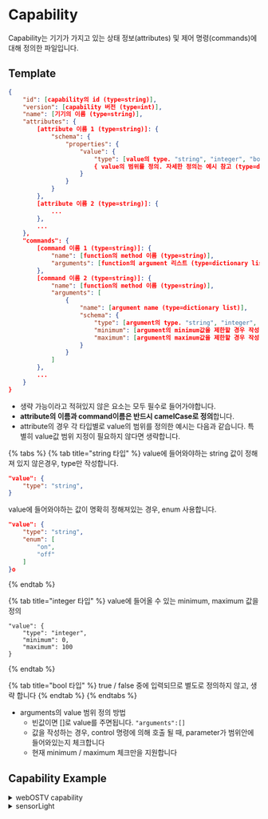 # Capability

Capability는 기기가 가지고 있는 상태 정보(attributes) 및 제어 명령(commands)에 대해 정의한 파일입니다.

## Template

```json
{
    "id": [capability의 id (type=string)],
    "version": [capability 버전 (type=int)],
    "name": [기기의 이름 (type=string)],
    "attributes": {
        [attribute 이름 1 (type=string)]: {
            "schema": {
                "properties": {
                    "value": {
                        "type": [value의 type. "string", "integer", "boolean"가능 (type=string)],
                        { value의 범위를 정의. 자세한 정의는 예시 참고 (type=dictionary)}
                    }
                }
            }
        },
        [attribute 이름 2 (type=string)]: {
            ...
        },
        ...
    },
    "commands": {
        [command 이름 1 (type=string)]: {
            "name": [function의 method 이름 (type=string)],
            "arguments": [function의 argument 리스트 (type=dictionary list)]
        },
        [command 이름 2 (type=string)]: {
            "name": [function의 method 이름 (type=string)],
            "arguments": [
                {
                    "name": [argument name (type=dictionary list)],
                    "schema": {
                        "type": [argument의 type. "string", "integer", "boolean" 가능 (type=string)],
                        "minimum": [argument의 minimum값을 제한할 경우 작성. 필요없으면 생략 가능 (type=int)],
                        "maximum": [argument의 maximum값을 제한할 경우 작성. 필요없으면 생략 가능 (type=int)]
                    }
                }
            ]
        },
        ...
    }
}
```

* 생략 가능이라고 적혀있지 않은 요소는 모두 필수로 들어가야합니다.
* **attribute의 이름과 command이름은 반드시 camelCase로 정의**합니다.
* attribute의 경우 각 타입별로 value의 범위를 정의한 예시는 다음과 같습니다. 특별히 value값 범위 지정이 필요하지 않다면 생략합니다.

{% tabs %}
{% tab title="string 타입" %}
value에 들어와야하는 string 값이 정해져 있지 않은경우, type만 작성합니다.

```json
"value": {
    "type": "string",
}
```



value에 들어와야하는 값이 명확히 정해져있는 경우, enum 사용합니다.

```json
"value": {
    "type": "string",
    "enum": [
        "on",
        "off"
    ]
}o
```
{% endtab %}

{% tab title="integer 타입" %}
value에 들어올 수 있는 minimum, maximum 값을 정의

```
"value": {
    "type": "integer",
    "minimum": 0,
    "maximum": 100
}
```
{% endtab %}

{% tab title="bool 타입" %}
true / false 중에 입력되므로 별도로 정의하지 않고, 생략 합니다
{% endtab %}
{% endtabs %}

* arguments의 value 범위 정의 방법
  * 빈값이면 \[]로 value를 주면됩니다. `"arguments":[]`
  * 값을 작성하는 경우, control 명령에 의해 호출 될 때, parameter가 범위안에 들어와있는지 체크합니다
  * 현재 minimum / maximum 체크만을 지원합니다

## Capability Example

<details>

<summary>webOSTV capability</summary>

파일명: webOSTV\_v1.json

```
{
    "id": "webOSTV",
    "version": 1,
    "name": "webOS TV",
    "attributes": {
        "power": {
            "schema": {
                "properties": {
                    "value": {
                        "type": "string",
                        "enum": [
                            "on",
                            "off"
                        ]
                    }
                }
            }
        },
        "volume": {
            "schema": {
                "properties": {
                    "value": {
                        "type": "integer",
                        "minimum": 0,
                        "maximum": 100
                    }
                }
            }
        },
        "muted": {
            "schema": {
                "properties": {
                    "value": {
                        "type": "boolean"
                    }
                }
            }
        },
        "programName": {
            "schema": {
                "properties": {
                    "value": {
                        "type": "string"
                    }
                }
            }
        },
        "channelName": {
            "schema": {
                "properties": {
                    "value": {
                        "type": "string"
                    }
                }
            }
        },
        "channelNumber": {
            "schema": {
                "properties": {
                    "value": {
                        "type": "string"
                    }
                }
            }
        }
    },
    "commands": {
        "powerOn": {
            "name": "power_on",
            "arguments": []
        },
        "powerOff": {
            "name": "power_off",
            "arguments": []
        },
        "setVolume": {
            "name": "set_volume",
            "arguments": [
                {
                    "name": "volume",
                    "schema": {
                        "type": "integer",
                        "minimum": 0,
                        "maximum": 100
                    }
                }
            ]
        },
        "mute": {
            "name": "mute",
            "arguments": [
                {
                    "name": "mute",
                    "schema": {
                        "type": "boolean"
                    }
                }
            ]
        },
        "volumeUp": {
            "name": "volume_up",
            "arguments": []
        },
        "volumeDown": {
            "name": "volume_down",
            "arguments": []
        },
        "channelUp": {
            "name": "channel_up",
            "arguments": []
        },
        "channelDown": {
            "name": "channel_down",
            "arguments": []
        },
        "home": {
            "name": "home",
            "arguments": []
        },
        "back": {
            "name": "back",
            "arguments": []
        },
        "ok": {
            "name": "ok",
            "arguments": []
        },
        "left": {
            "name": "left",
            "arguments": []
        },
        "right": {
            "name": "right",
            "arguments": []
        },
        "up": {
            "name": "up",
            "arguments": []
        },
        "down": {
            "name": "down",
            "arguments": []
        },
        "capture": {
            "name": "capture",
            "arguments": [
                {
                    "name": "upload_uri",
                    "schema": {
                        "type": "string"
                    }
                }
            ]
        }
    }
}
```

</details>

<details>

<summary>sensorLight</summary>

파일명: sensorLight\_v1.json

</details>
